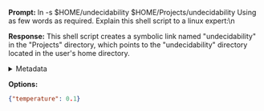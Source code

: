 **Prompt:**
ln -s $HOME/undecidability $HOME/Projects/undecidability
 Using as few words as required. Explain this shell script to a linux expert:\n

**Response:**
This shell script creates a symbolic link named "undecidability" in the "Projects" directory, which points to the "undecidability" directory located in the user's home directory.

<details><summary>Metadata</summary>

- Duration: 6080 ms
- Datetime: 2023-10-17T10:05:21.609382
- Model: gpt-3.5-turbo-0613

</details>

**Options:**
```json
{"temperature": 0.1}
```

